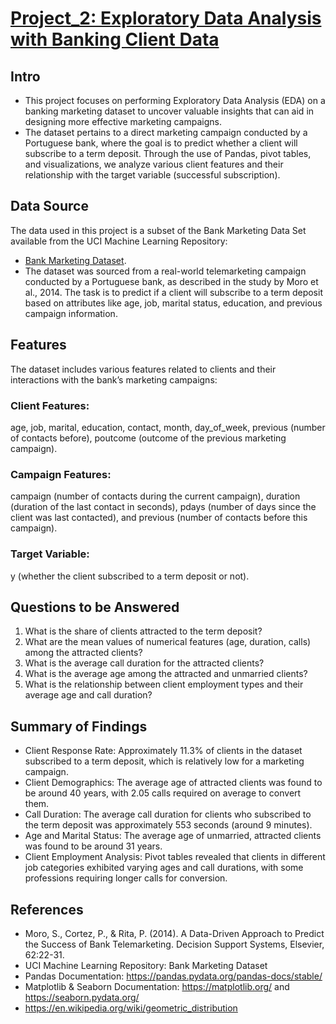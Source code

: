 # [Project_2: Exploratory Data Analysis with Banking Client Data](https://github.com/Sai-Vikhyath/Exploratory-Data-Analysis-Projects/blob/main/Exploratory%20Data%20Analysis%20of%20Banking%20Client%20Data.ipynb)

## Intro
- This project focuses on performing Exploratory Data Analysis (EDA) on a banking marketing dataset to uncover valuable insights that can aid in designing more effective marketing campaigns.
- The dataset pertains to a direct marketing campaign conducted by a Portuguese bank, where the goal is to predict whether a client will subscribe to a term deposit. Through the use of Pandas, pivot tables, and visualizations, we analyze various client features and their relationship with the target variable (successful subscription).

## Data Source
The data used in this project is a subset of the Bank Marketing Data Set available from the UCI Machine Learning Repository:
- [Bank Marketing Dataset](https://archive.ics.uci.edu/ml/citation_policy.html).
- The dataset was sourced from a real-world telemarketing campaign conducted by a Portuguese bank, as described in the study by Moro et al., 2014. The task is to predict if a client will subscribe to a term deposit based on attributes like age, job, marital status, education, and previous campaign information.

## Features
The dataset includes various features related to clients and their interactions with the bank’s marketing campaigns:
### Client Features:
age, job, marital, education, contact, month, day_of_week, previous (number of contacts before), poutcome (outcome of the previous marketing campaign).
### Campaign Features:
campaign (number of contacts during the current campaign), duration (duration of the last contact in seconds), pdays (number of days since the client was last contacted), and previous (number of contacts before this campaign).
### Target Variable:
y (whether the client subscribed to a term deposit or not).

## Questions to be Answered
1. What is the share of clients attracted to the term deposit?
2. What are the mean values of numerical features (age, duration, calls) among the attracted clients?
3. What is the average call duration for the attracted clients?
4. What is the average age among the attracted and unmarried clients?
5. What is the relationship between client employment types and their average age and call duration?

## Summary of Findings
- Client Response Rate: Approximately 11.3% of clients in the dataset subscribed to a term deposit, which is relatively low for a marketing campaign.
- Client Demographics: The average age of attracted clients was found to be around 40 years, with 2.05 calls required on average to convert them.
- Call Duration: The average call duration for clients who subscribed to the term deposit was approximately 553 seconds (around 9 minutes).
- Age and Marital Status: The average age of unmarried, attracted clients was found to be around 31 years.
- Client Employment Analysis: Pivot tables revealed that clients in different job categories exhibited varying ages and call durations, with some professions requiring longer calls for conversion.

## References
- Moro, S., Cortez, P., & Rita, P. (2014). A Data-Driven Approach to Predict the Success of Bank Telemarketing. Decision Support Systems, Elsevier, 62:22-31.
- UCI Machine Learning Repository: Bank Marketing Dataset
- Pandas Documentation: https://pandas.pydata.org/pandas-docs/stable/
- Matplotlib & Seaborn Documentation: https://matplotlib.org/ and https://seaborn.pydata.org/
- https://en.wikipedia.org/wiki/geometric_distribution


